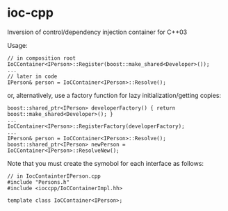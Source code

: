ioc-cpp
=======

Inversion of control/dependency injection container for C++03

Usage:

    // in composition root
    IoCContainer<IPerson>::Register(boost::make_shared<Developer>());
    ...
    // later in code
    IPerson& person = IoCContainer<IPerson>::Resolve();

or, alternatively, use a factory function for lazy initialization/getting copies:

    boost::shared_ptr<IPerson> developerFactory() { return boost::make_shared<Developer>(); }
    ...
    IoCContainer<IPerson>::RegisterFactory(developerFactory);
    ...
    IPerson& person = IoCContainer<IPerson>::Resolve();
    boost::shared_ptr<IPerson> newPerson = IoCContainer<IPerson>::ResolveNew();

Note that you must create the symobol for each interface as follows:

    // in IocContainterIPerson.cpp
    #include "Persons.h"
    #include <ioccpp/IoCContainerImpl.hh>
    
    template class IoCContainer<IPerson>;
